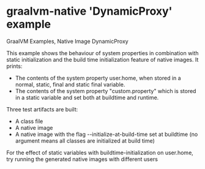 # graalvm-native 'DynamicProxy' example
GraalVM Examples, Native Image DynamicProxy

This example shows the behaviour of system properties in combination with static initialization and the build time initialization feature of native images. It prints:
* The contents of the system property user.home, when stored in a normal, static, final and static final variable.
* The contents of the system property "custom.property" which is stored in a static variable and set both at buildtime and runtime.

Three test artifacts are built:
* A class file
* A native image
* A native image with the flag --initialize-at-build-time set at buildtime (no argument means all classes are initialized at build time)

For the effect of static variables with buildtime-initialization on user.home, try running the generated native images with different users

